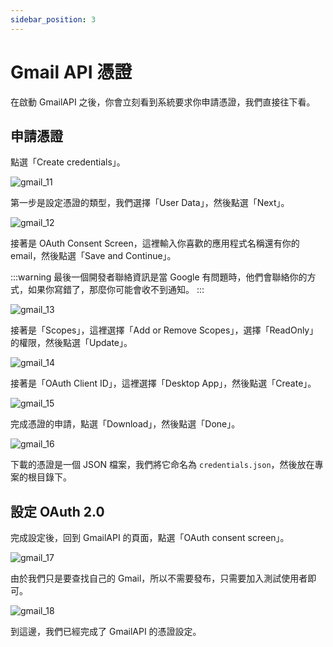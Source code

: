 ```yaml
---
sidebar_position: 3
---
```


# Gmail API 憑證

在啟動 GmailAPI 之後，你會立刻看到系統要求你申請憑證，我們直接往下看。

## 申請憑證

點選「Create credentials」。

![gmail_11](./resources/gmail11.jpg)

第一步是設定憑證的類型，我們選擇「User Data」，然後點選「Next」。

![gmail_12](./resources/gmail12.jpg)

接著是 OAuth Consent Screen，這裡輸入你喜歡的應用程式名稱還有你的 email，然後點選「Save and Continue」。

:::warning
最後一個開發者聯絡資訊是當 Google 有問題時，他們會聯絡你的方式，如果你寫錯了，那麼你可能會收不到通知。
:::

![gmail_13](./resources/gmail13.jpg)

接著是「Scopes」，這裡選擇「Add or Remove Scopes」，選擇「ReadOnly」的權限，然後點選「Update」。

![gmail_14](./resources/gmail14.jpg)

接著是「OAuth Client ID」，這裡選擇「Desktop App」，然後點選「Create」。

![gmail_15](./resources/gmail15.jpg)

完成憑證的申請，點選「Download」，然後點選「Done」。

![gmail_16](./resources/gmail16.jpg)

下載的憑證是一個 JSON 檔案，我們將它命名為 `credentials.json`，然後放在專案的根目錄下。

## 設定 OAuth 2.0

完成設定後，回到 GmailAPI 的頁面，點選「OAuth consent screen」。

![gmail_17](./resources/gmail17.jpg)

由於我們只是要查找自己的 Gmail，所以不需要發布，只需要加入測試使用者即可。

![gmail_18](./resources/gmail18.jpg)

到這邊，我們已經完成了 GmailAPI 的憑證設定。